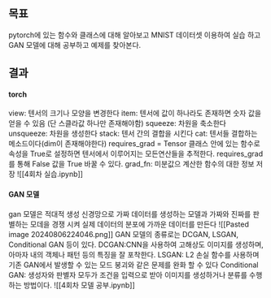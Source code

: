 ##  목표
pytorch에 있는 함수와 클래스에 대해 알아보고 MNIST 데이터셋 이용하여 실습 하고 
GAN 모델에 대해 공부하고 예제를 찾아본다.


## 결과

#### torch 
view: 텐서의 크기나 모양을 변경한다
item: 텐서에 값이 하나라도 존재하면 숫자 값을 얻을 수 있음 (단 스클라값 하나만 존재해야함)
squeeze: 차원을 축소한다
unsqueeze: 차원을 생성한다
stack: 텐서 간의 결합을 시킨다
cat: 텐서들 결합하는 메소드이다(dim이 존재해야한다)
requires_grad = Tensor 클래스 안에 있는 함수로 속성을 True로 설정하면 텐서에서 이루어지는 모든연산들을 추적한다. requires_grad를 통해 False 값을 True 바꿀 수 있다.
grad_fn: 미분값으 계산한 함수의 대한 정보 저장
![[4회차 실습.ipynb]]

#### GAN 모델

gan 모델은 적대적 생성 신경망으로 가짜 데이터를 생성하는 모델과 가짜와 진짜를 판별하는 모데을 경쟁 시켜 실제 데이터의 분포에 가까운 데이터를 만든다
![[Pasted image 20240806224046.png]]
GAN 모델의 종류로는 DCGAN, LSGAN, Conditional GAN 등이 있다.
DCGAN:CNN을 사용하여 고해상도 이미지를 생성하며, 아마자 내의 객체나 패턴 등의 특징을 잘 포착한다.
LSGAN: L2 손실 함수를 사용하며 기존 GAN에서 발생할 수 있는 모드 붕괴와 같은 문제를 완화 할 수 있다
Conditional GAN: 생성자와 판별자 모두가 조건을 입력으로 받아 이미지를 생성하거나 분류를 수행하는 방법이다.
![[4회차 모델 공부.ipynb]]